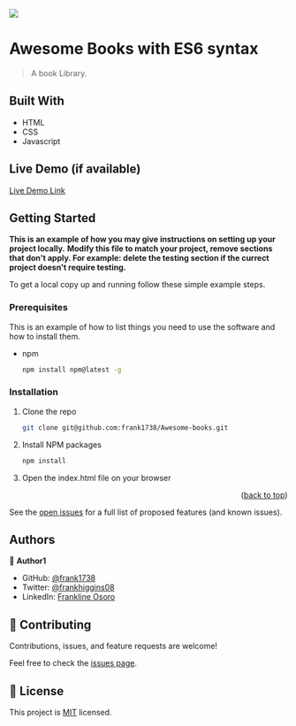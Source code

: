 ![](https://img.shields.io/badge/Microverse-blueviolet)

# Awesome Books with ES6 syntax

> A book Library.

## Built With

- HTML
- CSS
- Javascript

## Live Demo (if available)

[Live Demo Link](https://frank1738.github.io/Awesome-books/)

## Getting Started

**This is an example of how you may give instructions on setting up your project locally.**
**Modify this file to match your project, remove sections that don't apply. For example: delete the testing section if the currect project doesn't require testing.**

To get a local copy up and running follow these simple example steps.

### Prerequisites

This is an example of how to list things you need to use the software and how to install them.

- npm
  ```sh
  npm install npm@latest -g
  ```

### Installation

1. Clone the repo
   ```sh
   git clone git@github.com:frank1738/Awesome-books.git
   ```
2. Install NPM packages
   ```sh
   npm install
   ```
3. Open the index.html file on your browser

<p align="right">(<a href="#top">back to top</a>)</p>

<!-- USAGE EXAMPLES -->

See the [open issues](https://github.com/frank1738/Awesome-books/issues) for a full list of proposed features (and known issues).

## Authors

👤 **Author1**

- GitHub: [@frank1738](https://github.com/frank1738)
- Twitter: [@frankhiggins08](https://twitter.com/frankhiggins08)
- LinkedIn: [Frankline Osoro](http://www.linkedin.com/in/frankline-osoro-b526ba18b)


## 🤝 Contributing

Contributions, issues, and feature requests are welcome!

Feel free to check the [issues page](../../issues/).

## 📝 License

This project is [MIT](./MIT.md) licensed.
